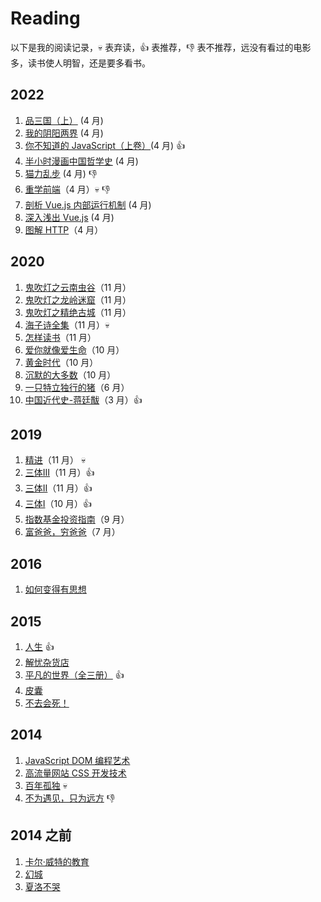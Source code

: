 # Reading

以下是我的阅读记录，:skull: 表弃读，:+1: 表推荐，:-1: 表不推荐，远没有看过的电影多，读书使人明智，还是要多看书。

## 2022

1. [品三国（上）](https://book.douban.com/subject/1829836/) (4 月)
2. [我的阴阳两界](https://book.douban.com/subject/30180681/) (4 月)
3. [你不知道的 JavaScript（上卷）](https://book.douban.com/subject/26351021/)(4 月) :+1:
4. [半小时漫画中国哲学史](https://book.douban.com/subject/35184261/) (4 月)
5. [猫力乱步](https://book.douban.com/subject/24883513/) (4 月) :-1:
6. [重学前端](https://time.geekbang.org/column/intro/100023201?tab=catalog)（4 月）:skull: :-1:
7.  [剖析 Vue.js 内部运行机制](https://juejin.cn/book/6844733705089449991) (4 月)
8.  [深入浅出 Vue.js](https://book.douban.com/subject/32581281/) (4 月)
9.  [图解 HTTP](https://book.douban.com/subject/25863515/)（4 月）

## 2020

1. [鬼吹灯之云南虫谷](https://book.douban.com/subject/1926103/)（11 月）
2. [鬼吹灯之龙岭迷窟](https://book.douban.com/subject/1916726/)（11 月）
3. [鬼吹灯之精绝古城](https://book.douban.com/subject/26676577/)（11 月）
4. [海子诗全集](https://book.douban.com/subject/3610681/)（11 月）:skull:
5. [怎样读书](https://book.douban.com/subject/11232958/)（11 月）
6. [爱你就像爱生命](https://book.douban.com/subject/27111096/)（10 月） 
7. [黄金时代](https://book.douban.com/subject/27013708/)（10 月）
8. [沉默的大多数](https://book.douban.com/subject/27013716/)（10 月）
9. [一只特立独行的猪](https://book.douban.com/subject/27013708/)（6 月）
10. [中国近代史-蒋廷黻](https://book.douban.com/subject/1823751/)（3 月）:+1:

## 2019

1. [精进](https://book.douban.com/subject/26761696/)（11 月） :skull:
2. [三体III](https://book.douban.com/subject/5363767/)（11 月）:+1:
3. [三体II](https://book.douban.com/subject/3066477/)（11 月）:+1:
4. [三体I](https://book.douban.com/subject/2567698/)（10 月）:+1:
5. [指数基金投资指南](https://book.douban.com/subject/27204860/)（9 月）
6. [富爸爸，穷爸爸](https://book.douban.com/subject/1033778/)（7 月）

## 2016

1. [如何变得有思想](https://book.douban.com/subject/26268552/)

## 2015

1. [人生](https://book.douban.com/subject/3803820/) :+1:
2. [解忧杂货店](https://book.douban.com/subject/25862578/)
3. [平凡的世界（全三册）](https://book.douban.com/subject/3523041/) :+1:
4. [皮囊](https://book.douban.com/subject/26278687/)
5. [不去会死！](https://book.douban.com/subject/4618225/)

## 2014
1. [JavaScript DOM 编程艺术](https://book.douban.com/subject/6038371/)
2. [高流量网站 CSS 开发技术](https://book.douban.com/subject/6038371/)
3. [百年孤独](https://book.douban.com/subject/6082808/) :skull:
4. [不为遇见，只为远方](https://book.douban.com/subject/25746547/) :-1:

## 2014 之前
1. [卡尔·威特的教育](https://book.douban.com/subject/1000904/)
2. [幻城](https://book.douban.com/subject/3056892/)
3. [夏洛不哭](https://book.douban.com/subject/2281180/)
